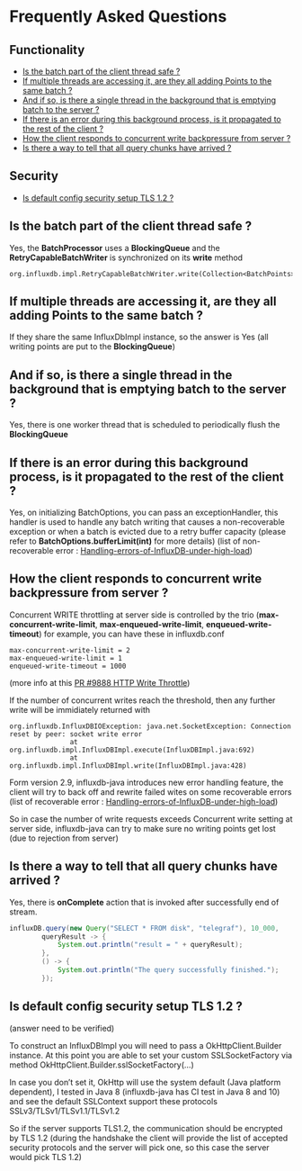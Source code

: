 # Frequently Asked Questions

## Functionality

- [Is the batch part of the client thread safe ?](#is-the-batch-part-of-the-client-thread-safe-)
- [If multiple threads are accessing it, are they all adding Points to the same batch ?](#if-multiple-threads-are-accessing-it-are-they-all-adding-points-to-the-same-batch-)
- [And if so, is there a single thread in the background that is emptying batch to the server ?](#and-if-so-is-there-a-single-thread-in-the-background-that-is-emptying-batch-to-the-server-)
- [If there is an error during this background process, is it propagated to the rest of the client ?](#if-there-is-an-error-during-this-background-process-is-it-propagated-to-the-rest-of-the-client-)
- [How the client responds to concurrent write backpressure from server ?](#how-the-client-responds-to-concurrent-write-backpressure-from-server-)
- [Is there a way to tell that all query chunks have arrived ?](#is-there-a-way-to-tell-that-all-query-chunks-have-arrived-)

## Security

- [Is default config security setup TLS 1.2 ?](#is-default-config-security-setup-tls-12-)

## Is the batch part of the client thread safe ?

Yes, the __BatchProcessor__ uses a __BlockingQueue__ and the __RetryCapableBatchWriter__ is synchronized on its __write__ method

```
org.influxdb.impl.RetryCapableBatchWriter.write(Collection<BatchPoints>)

```

## If multiple threads are accessing it, are they all adding Points to the same batch ?

If they share the same InfluxDbImpl instance, so the answer is Yes (all writing points are put to the __BlockingQueue__)

## And if so, is there a single thread in the background that is emptying batch to the server ?

Yes, there is one worker thread that is scheduled to periodically flush the __BlockingQueue__

## If there is an error during this background process, is it propagated to the rest of the client ?

Yes, on initializing BatchOptions, you can pass an exceptionHandler, this handler is used to handle any batch writing that causes a non-recoverable exception or when a batch is evicted due to a retry buffer capacity
(please refer to __BatchOptions.bufferLimit(int)__ for more details)
(list of non-recoverable error : [Handling-errors-of-InfluxDB-under-high-load](https://github.com/influxdata/influxdb-java/wiki/Handling-errors-of-InfluxDB-under-high-load))

## How the client responds to concurrent write backpressure from server ?
Concurrent WRITE throttling at server side is controlled by the trio (__max-concurrent-write-limit__, __max-enqueued-write-limit__, __enqueued-write-timeout__)
for example, you can have these in influxdb.conf
```
max-concurrent-write-limit = 2
max-enqueued-write-limit = 1
enqueued-write-timeout = 1000

```

(more info at this [PR #9888 HTTP Write Throttle](https://github.com/influxdata/influxdb/pull/9888/files))

If the number of concurrent writes reach the threshold, then any further write will be immidiately returned with

```
org.influxdb.InfluxDBIOException: java.net.SocketException: Connection reset by peer: socket write error
               at org.influxdb.impl.InfluxDBImpl.execute(InfluxDBImpl.java:692)
               at org.influxdb.impl.InfluxDBImpl.write(InfluxDBImpl.java:428)

```

Form version 2.9, influxdb-java introduces new error handling feature, the client will try to back off and rewrite failed wites on some recoverable errors (list of recoverable error : [Handling-errors-of-InfluxDB-under-high-load](https://github.com/influxdata/influxdb-java/wiki/Handling-errors-of-InfluxDB-under-high-load))

So in case the number of write requests exceeds Concurrent write setting at server side, influxdb-java can try to make sure no writing points get lost (due to rejection from server)

## Is there a way to tell that all query chunks have arrived ?
Yes, there is __onComplete__ action that is invoked after successfully end of stream.
```java
influxDB.query(new Query("SELECT * FROM disk", "telegraf"), 10_000,
        queryResult -> {
            System.out.println("result = " + queryResult);
        }, 
        () -> {
            System.out.println("The query successfully finished.");
        });
```

## Is default config security setup TLS 1.2 ?

(answer need to be verified)

To construct an InfluxDBImpl you will need to pass a OkHttpClient.Builder instance.
At this point you are able to set your custom SSLSocketFactory via method OkHttpClient.Builder.sslSocketFactory(…)

In case you don’t set it, OkHttp will use the system default (Java platform dependent), I tested in Java 8 (influxdb-java has CI test in Java 8 and 10) and see the default SSLContext support these protocols
SSLv3/TLSv1/TLSv1.1/TLSv1.2

So if the server supports TLS1.2, the communication should be encrypted by TLS 1.2 (during the handshake the client will provide the list of accepted security protocols and the server will pick one, so this case the server would pick TLS 1.2)

